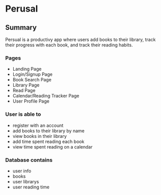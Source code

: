 # Perusal
## Summary
Persual is a productivy app where users add books to their library, track their progress with each book, and track their reading habits.
### Pages
- Landing Page
- Login/Signup Page
- Book Search Page
- Library Page
- Read Page
- Calendar/Reading Tracker Page
- User Profile Page
### User is able to
- register with an account
- add books to their library by name
- view books in their library 
- add time spent reading each book
- view time spent reading on a calendar
### Database contains
- user info
- books
- user librarys
- user reading time





